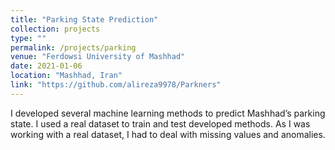 ```yaml
---
title: "Parking State Prediction"
collection: projects
type: ""
permalink: /projects/parking
venue: "Ferdowsi University of Mashhad"
date: 2021-01-06
location: "Mashhad, Iran"
link: "https://github.com/alireza9978/Parkners"
---
```


I developed several machine learning methods to predict Mashhad’s parking state. I used a real dataset to train and
test developed methods. As I was working with a real dataset, I had to deal with missing values and anomalies.